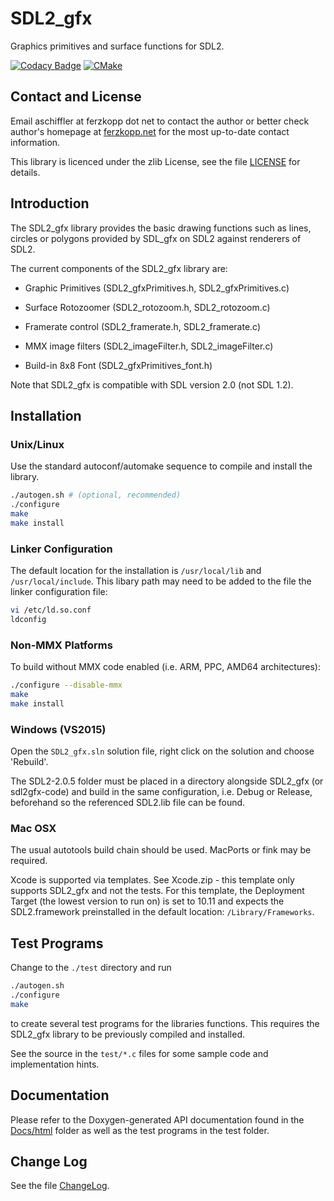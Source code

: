 # SDL2_gfx

Graphics primitives and surface functions for SDL2.

[![Codacy Badge](https://app.codacy.com/project/badge/Grade/b66e7b35ee3a4525b64bada23e7894f7)](https://www.codacy.com/gh/mupfdev/SDL2_gfx/dashboard?utm_source=github.com&amp;utm_medium=referral&amp;utm_content=mupfdev/SDL2_gfx&amp;utm_campaign=Badge_Grade)
[![CMake](https://github.com/mupfdev/SDL2_gfx/actions/workflows/cmake.yml/badge.svg)](https://github.com/mupfdev/SDL2_gfx/actions/workflows/cmake.yml)

## Contact and License

Email aschiffler at ferzkopp dot net to contact the author or better
check author's homepage at [ferzkopp.net](http://www.ferzkopp.net) for
the most up-to-date contact information.

This library is licenced under the zlib License, see the file
[LICENSE](LICENSE) for details.

## Introduction

The SDL2_gfx library provides the basic drawing functions such as lines,
circles or polygons provided by SDL_gfx on SDL2 against renderers of
SDL2.

The current components of the SDL2_gfx library are:

- Graphic Primitives (SDL2_gfxPrimitives.h, SDL2_gfxPrimitives.c)

- Surface Rotozoomer (SDL2_rotozoom.h, SDL2_rotozoom.c)

- Framerate control (SDL2_framerate.h, SDL2_framerate.c)

- MMX image filters (SDL2_imageFilter.h, SDL2_imageFilter.c)

- Build-in 8x8 Font (SDL2_gfxPrimitives_font.h)

Note that SDL2_gfx is compatible with SDL version 2.0 (not SDL 1.2).

## Installation

### Unix/Linux

Use the standard autoconf/automake sequence to compile and install the
library.

```bash
./autogen.sh # (optional, recommended)
./configure
make
make install
```

### Linker Configuration

The default location for the installation is `/usr/local/lib` and
`/usr/local/include`.  This libary path may need to be added to the file
the linker configuration file:

```bash
vi /etc/ld.so.conf
ldconfig
```

### Non-MMX Platforms

To build without MMX code enabled (i.e. ARM, PPC, AMD64 architectures):

```bash
./configure --disable-mmx
make
make install
```

### Windows (VS2015)

Open the `SDL2_gfx.sln` solution file, right click on the solution and
choose 'Rebuild'.

The SDL2-2.0.5 folder must be placed in a directory alongside SDL2_gfx
(or sdl2gfx-code) and build in the same configuration, i.e. Debug or
Release, beforehand so the referenced SDL2.lib file can be found.

### Mac OSX

The usual autotools build chain should be used. MacPorts or fink may be
required.

Xcode is supported via templates. See Xcode.zip - this template only
supports SDL2_gfx and not the tests. For this template, the Deployment
Target (the lowest version to run on) is set to 10.11 and expects the
SDL2.framework preinstalled in the default location:
`/Library/Frameworks`.

## Test Programs

Change to the `./test` directory and run

```bash
./autogen.sh
./configure
make
```

to create several test programs for the libraries functions.  This
requires the SDL2_gfx library to be previously compiled and installed.

See the source in the `test/*.c` files for some sample code and
implementation hints.

## Documentation

Please refer to the Doxygen-generated API documentation found in the
[Docs/html](Docs/html) folder as well as the test programs in the test
folder.

## Change Log

See the file [ChangeLog](ChangeLog).
